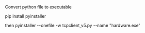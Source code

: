 Convert python file to executable

pip install pyinstaller

then
pyinstaller --onefile -w tcpclient_v5.py --name "hardware.exe"


